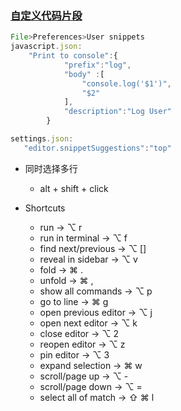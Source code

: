 ### [自定义代码片段](https://www.jianshu.com/p/1f1132df1def)
```js
File>Preferences>User snippets
javascript.json:
    "Print to console":{
            "prefix":"log",
            "body" :[
                "console.log('$1')",
                "$2"
            ],
            "description":"Log User"
        }

settings.json:
   "editor.snippetSuggestions":"top"
```

- 同时选择多行
  - alt + shift + click

- Shortcuts
  - run                     -> ⌥ r
  - run in terminal         -> ⌥ f
  - find next/previous      -> ⌥ []
  - reveal in sidebar       -> ⌥ v
  - fold                    -> ⌘ .
  - unfold                  -> ⌘ ,
  - show all commands       -> ⌥ p
  - go to line              -> ⌘ g
  - open previous editor    -> ⌥ j
  - open next editor        -> ⌥ k
  - close editor            -> ⌥ 2
  - reopen editor           -> ⌥ z
  - pin editor              -> ⌥ 3
  - expand selection        -> ⌘ w
  - scroll/page up          -> ⌥ -
  - scroll/page down        -> ⌥ =
  - select all of match     -> ⇧ ⌘ l